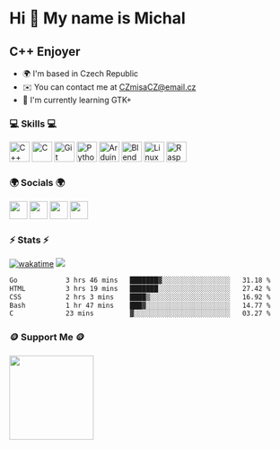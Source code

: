 Hi 👋 My name is Michal
=======================

C++ Enjoyer
-----------

*   🌍  I'm based in Czech Republic
*   ✉️  You can contact me at [CZmisaCZ@email.cz](mailto:CZmisaCZ@email.cz)
*   🧠  I'm currently learning GTK+

### 💻 Skills 💻

<p align="left">
<a href="https://docs.microsoft.com/en-us/cpp/?view=msvc-170" target="_blank" rel="noreferrer"><img src="https://raw.githubusercontent.com/danielcranney/readme-generator/main/public/icons/skills/cplusplus-colored.svg" width="36" height="36" alt="C++" /></a> <a href="https://docs.microsoft.com/en-us/cpp/?view=msvc-170" target="_blank" rel="noreferrer"><img src="https://raw.githubusercontent.com/danielcranney/readme-generator/main/public/icons/skills/c-colored.svg" width="36" height="36" alt="C" /></a> <a href="https://git-scm.com/" target="_blank" rel="noreferrer"><img src="https://raw.githubusercontent.com/danielcranney/readme-generator/main/public/icons/skills/git-colored.svg" width="36" height="36" alt="Git" /></a> <a href="https://www.python.org/" target="_blank" rel="noreferrer"><img src="https://raw.githubusercontent.com/danielcranney/readme-generator/main/public/icons/skills/python-colored.svg" width="36" height="36" alt="Python" /></a> <a href="https://store.arduino.cc/?gclid=Cj0KCQjw2eilBhCCARIsAG0Pf8uueBifykWcsSS4LPESeGQfxGVKJYnzV7bz471XfknQJy_1VINVWM8aAkLtEALw_wcB" target="_blank" rel="noreferrer"><img src="https://raw.githubusercontent.com/danielcranney/readme-generator/main/public/icons/skills/arduino-colored.svg" width="36" height="36" alt="Arduino" /></a> <a href="https://www.blender.org/" target="_blank" rel="noreferrer"><img src="https://raw.githubusercontent.com/danielcranney/readme-generator/main/public/icons/skills/blender-colored.svg" width="36" height="36" alt="Blender" /></a> <a href="https://www.linux.org" target="_blank" rel="noreferrer"><img src="https://raw.githubusercontent.com/danielcranney/readme-generator/main/public/icons/skills/linux-colored.svg" width="36" height="36" alt="Linux" /></a> <a href="https://www.raspberrypi.org/" target="_blank" rel="noreferrer"><img src="https://raw.githubusercontent.com/danielcranney/readme-generator/main/public/icons/skills/raspberrypi-colored.svg" width="36" height="36" alt="Raspberry Pi" /></a></p>
                    
### 🌍 Socials 🌍
                  
<p align="left">
<a href="https://discord.com/users/czmisacz" target="_blank" rel="noreferrer"><picture><source media="(prefers-color-scheme: dark)" srcset="undefined" /><source media="(prefers-color-scheme: light)" srcset="https://raw.githubusercontent.com/danielcranney/readme-generator/main/public/icons/socials/discord.svg" /><img src="https://raw.githubusercontent.com/danielcranney/readme-generator/main/public/icons/socials/discord.svg" width="32" height="32" /></picture></a>  <a href="https://www.github.com/CZmisaCZ" target="_blank" rel="noreferrer"><picture><source media="(prefers-color-scheme: dark)" srcset="https://raw.githubusercontent.com/danielcranney/readme-generator/main/public/icons/socials/github-dark.svg" /><source media="(prefers-color-scheme: light)" srcset="https://raw.githubusercontent.com/danielcranney/readme-generator/main/public/icons/socials/github.svg" /><img src="https://raw.githubusercontent.com/danielcranney/readme-generator/main/public/icons/socials/github.svg" width="32" height="32" /></picture></a>  <a href="https://www.youtube.com/@CZmisaCZ" target="_blank" rel="noreferrer"><picture><source media="(prefers-color-scheme: dark)" srcset="undefined" /><source media="(prefers-color-scheme: light)" srcset="https://raw.githubusercontent.com/danielcranney/readme-generator/main/public/icons/socials/youtube.svg" /><img src="https://raw.githubusercontent.com/danielcranney/readme-generator/main/public/icons/socials/youtube.svg" width="32" height="32" /></picture></a>  <a href="https://www.twitch.tv/CZmisaCZ" target="_blank" rel="noreferrer"><picture><source media="(prefers-color-scheme: dark)" srcset="undefined" /><source media="(prefers-color-scheme: light)" srcset="https://raw.githubusercontent.com/danielcranney/readme-generator/main/public/icons/socials/twitch.svg" /> <img src="https://raw.githubusercontent.com/danielcranney/readme-generator/main/public/icons/socials/twitch.svg" width="32" height="32" /></picture></a></p>

### ⚡ Stats ⚡

[![wakatime](https://wakatime.com/badge/user/0a33def0-e4c9-4199-9279-b4849ab850da.svg)](https://wakatime.com/@0a33def0-e4c9-4199-9279-b4849ab850da)
![](https://komarev.com/ghpvc/?username=CZmisaCZ&color=blue)

<!--START_SECTION:waka-->

```txt
Go            3 hrs 46 mins   ███████▓░░░░░░░░░░░░░░░░░   31.18 %
HTML          3 hrs 19 mins   ███████░░░░░░░░░░░░░░░░░░   27.42 %
CSS           2 hrs 3 mins    ████▒░░░░░░░░░░░░░░░░░░░░   16.92 %
Bash          1 hr 47 mins    ███▓░░░░░░░░░░░░░░░░░░░░░   14.77 %
C             23 mins         ▓░░░░░░░░░░░░░░░░░░░░░░░░   03.27 %
```

<!--END_SECTION:waka-->

### 🪙 Support Me 🪙

<a href="https://www.buymeacoffee.com/CZmisaCZ"><img src="https://cdn.buymeacoffee.com/buttons/v2/default-yellow.png" width="150"/></a>
